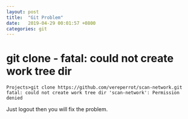 ```yaml
---
layout: post
title:  "Git Problem"
date:   2019-04-29 00:01:57 +0800
categories: git
---
```


# git clone - fatal: could not create work tree dir
```
Projects>git clone https://github.com/vereperrot/scan-network.git
fatal: could not create work tree dir 'scan-network': Permission denied
```
Just logout then you will fix the problem.

